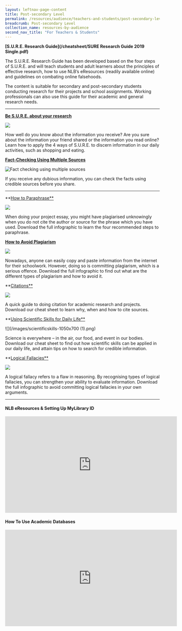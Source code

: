 ```yaml
---
layout: leftnav-page-content
title: Post-secondary Level
permalink: /resources/audience/teachers-and-students/post-secondary-level
breadcrumb: Post-secondary Level
collection_name: resources-by-audience
second_nav_title: "For Teachers & Students"
---
```




**[S.U.R.E. Research Guide](/cheatsheet/SURE Research Guide 2019 Single.pdf)**

The S.U.R.E. Research Guide has been developed based on the four steps of S.U.R.E. and will teach students and adult learners about the principles of effective research, how to use NLB’s eResources (readily available online) and guidelines on combating online falsehoods.

The content is suitable for secondary and post-secondary students conducting research for their projects and school assignments. Working professionals can also use this guide for their academic and general research needs.



<HR>


[**Be S.U.R.E. about your research**](/infographic/Be-SURE_Infographic_Hires.pdf)

![](/images/besure-infographicheader-e1450169907842-1050x700.png)

How well do you know about the information you receive? Are you sure about the information your friend shared or the information you read online? Learn how to apply the 4 ways of S.U.R.E. to discern information in our daily activities, such as shopping and eating.



[**Fact-Checking Using Multiple Sources**](/infographic/Multiple-Sources-English_revised.pdf)

![Fact checking using multiple sources](/images/Multiple-Sources-Header.png)

If you receive any dubious information, you can check the facts using credible sources before you share.



<hr>



**[How to Paraphrase**](/infographic/Infographic-how-to-paraphrase.pdf) 

![](images/paraphrase-infoheader-e1450166736285-1050x700.png)

When doing your project essay, you might have plagiarised unknowingly when you do not cite the author or source for the phrase which you have used. Download the full infographic to learn the four recommended steps to paraphrase.



**[How to Avoid Plagiarism](/infographic/NLB_infographic_AvoidPlagiarism.pdf)**

![](images/Plagiarism-1050x700.png)

Nowadays, anyone can easily copy and paste information from the internet for their schoolwork. However, doing so is committing plagiarism, which is a serious offence. Download the full infographic to find out what are the different types of plagiarism and how to avoid it.



**[Citations**](/infographic/Cheatsheet_Citation_25nov_.pdf) 

![](images/Citations-1050x700.png)

A quick guide to doing citation for academic research and projects. Download our cheat sheet to learn why, when and how to cite sources.



**[Using Scientific Skills for Daily Life**](/infographic/scientificskills-1050x700.png) 

![](/images/scientificskills-1050x700 (1).png)

Science is everywhere – in the air, our food, and event in our bodies. Download our cheat sheet to find out how scientific skills can be applied in our daily life, and attain tips on how to search for credible information.



**[Logical Fallacies**](/infographic/LogicalFallaciesInfoG5FA.pdf) 

![](/images/logicalfallacy-infoheader-e1450167358786-1050x700.png)

A logical fallacy refers to a flaw in reasoning. By recognising types of logical fallacies, you can strengthen your ability to evaluate information. Download the full infographic to avoid committing logical fallacies in your own arguments.

<hr> 



#### NLB eResources & Setting Up MyLibrary ID

<iframe width="560" height="315" src="https://www.youtube.com/embed/3MsUaXed7Gg" frameborder="0" allow="accelerometer; autoplay; encrypted-media; gyroscope; picture-in-picture" allowfullscreen></iframe>

#### How To Use Academic Databases

<iframe width="560" height="315" src="https://www.youtube.com/embed/2H7JG9oaaXA" frameborder="0" allow="accelerometer; autoplay; encrypted-media; gyroscope; picture-in-picture" allowfullscreen></iframe>

